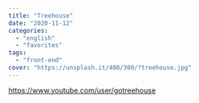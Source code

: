 ```yaml
---
title: "Treehouse"
date: "2020-11-12"
categories:
  - "english"
  - "favorites"
tags:
  - "front-end"
cover: "https://unsplash.it/400/300/?treehouse.jpg"
---
```


https://www.youtube.com/user/gotreehouse
